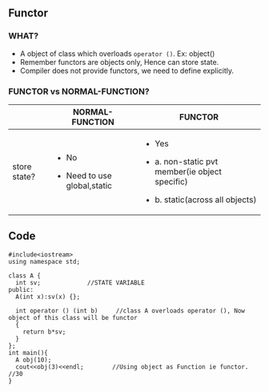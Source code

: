 ## Functor
### WHAT?
- A object of class which overloads `operator ()`. Ex: object()
- Remember functors are objects only, Hence can store state.
- Compiler does not provide functors, we need to define explicitly.

### FUNCTOR vs NORMAL-FUNCTION?
| | NORMAL-FUNCTION | FUNCTOR |
| --- | --- | --- |  
| store state? | <ul><li>No</li></ul> <ul><li>Need to use global,static</li></lu> | <ul><li>Yes</li></ul> <ul><li>a. non-static pvt member(ie object specific)</li></ul> <ul><li>b. static(across all objects)</li></ul> |
                                                
## Code
```
#include<iostream>
using namespace std;

class A {
  int sv;             //STATE VARIABLE
public:
  A(int x):sv(x) {};

  int operator () (int b)     //class A overloads operator (), Now object of this class will be functor
  {
    return b*sv;
  }
};
int main(){
  A obj(10);
  cout<<obj(3)<<endl;        //Using object as Function ie functor. //30
}
```
